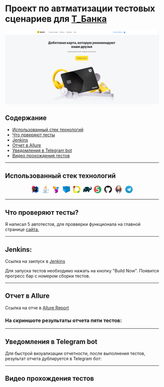 # Проект по автматизации тестовых сценариев для [Т_Банка](https://www.tbank.ru/)

<img src="images/Main.png" width="900">

## Содержание

* <a href="#tests">Использованный стек технологий</a>
* <a href="#tests">Что прверяют тесты</a>
* <a href="#jenkins">Jenkins</a>
* <a href="#allure">Отчет в Allure</a>
* <a href="#telegramBot">Уведомления в Telegram bot</a>
* <a href="#video">Видео прохождения тестов</a>

---

## <a name="Использованный стек технологий">**Использованный стек технологий**</a>

<p align="center">
<img width="6%" title="IntelliJ IDEA" src="images/logo/Intelij_IDEA.svg">
<img width="6%" title="Java" src="images/logo/Java.svg">
<img width="6%" title="Selenide" src="images/logo/Selenide.svg">
<img width="6%" title="Selenoid" src="images/logo/Selenoid.svg">
<img width="6%" title="Allure_Report" src="images/logo/Allure_Report.svg">
<img width="6%" title="Gradle" src="images/logo/Gradle.svg">
<img width="6%" title="JUnit5" src="images/logo/JUnit5.svg">
<img width="6%" title="GitHub" src="images/logo/GitHub.svg">
<img width="6%" title="Jenkins" src="images/logo/Jenkins.svg">
<img width="6%" title="Telegram" src="images/logo/Telegram.svg">

</p>

---

<a id="tests"></a>
## <a name="Что проверяют тесты?">**Что проверяют тесты?**</a>

Я написал 5 автотестов, для провверки функционала на главной странице [сайта.](https://www.tbank.ru/)

---

<a id="tools"></a>
## <a name="Jenkins:">**Jenkins:**</a>

Ссылка на закпуск в [Jenkins]()



Для запуска тестов необходимо нажать на кнопку "Build Now". Появится прогресс бар с номером сборки тестов.

---

<a id="allure"></a>
## <a name="Отчет в Allure">**Отчет в Allure**</a>

Ссылка на отче в [Allure Report](https://jenkins.autotests.cloud/job/homework_13_jenkins_13_10_notifications/4/allure/)
### На скриншоте результаты отчета пяти тестов:


---

<a id="telegramBot"></a>
## <a name="Уведомления в Telegram bot">**Уведомления в Telegram bot**</a>

Для быстрой визуализации отчетности, после выполнения тестов, результат отчета дублируется в Telegram бот:
<p align="center">
    
</p>

---

<a id="video"></a>
## <a name="Видео прохождения тестов">**Видео прохождения тестов**</a>

<p align="center">

</p>
